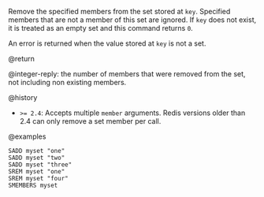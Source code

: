 Remove the specified members from the set stored at `key`.
Specified members that are not a member of this set are ignored.
If `key` does not exist, it is treated as an empty set and this command returns
`0`.

An error is returned when the value stored at `key` is not a set.

@return

@integer-reply: the number of members that were removed from the set, not
including non existing members.

@history

* `>= 2.4`: Accepts multiple `member` arguments.
  Redis versions older than 2.4 can only remove a set member per call.

@examples

```cli
SADD myset "one"
SADD myset "two"
SADD myset "three"
SREM myset "one"
SREM myset "four"
SMEMBERS myset
```
